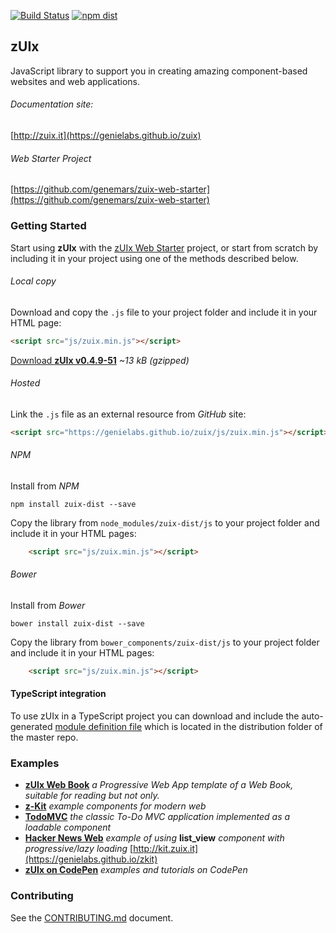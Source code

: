  [![Build Status](https://travis-ci.org/genielabs/zuix.svg?branch=master)](https://travis-ci.org/genielabs/zuix)
 [![npm dist](https://badge.fury.io/js/zuix-dist.svg)](https://badge.fury.io/js/zuix-dist)

## zUIx

JavaScript library to support you in creating amazing component-based
websites and web applications.

###### Documentation site:

[http://zuix.it](https://genielabs.github.io/zuix)

###### Web Starter Project

[https://github.com/genemars/zuix-web-starter](https://github.com/genemars/zuix-web-starter)


### Getting Started

Start using **zUIx** with the [zUIx Web Starter](https://github.com/genemars/zuix-web-starter) project,
or start from scratch by including it in your project using one of the methods described below.

###### Local copy

Download and copy the `.js` file to your project folder and include it in your HTML page:

```html
<script src="js/zuix.min.js"></script>
```

[Download **zUIx v0.4.9-51**](https://genielabs.github.io/zuix/js/zuix.min.js)
*~13 kB (gzipped)*

###### Hosted

Link the `.js` file as an external resource from *GitHub* site:

```html
<script src="https://genielabs.github.io/zuix/js/zuix.min.js"></script>
```

###### NPM

Install from *NPM*

    npm install zuix-dist --save

Copy the library from `node_modules/zuix-dist/js` to your project folder
and include it in your HTML pages:

```html
    <script src="js/zuix.min.js"></script>
```

###### Bower

Install from *Bower*

    bower install zuix-dist --save

Copy the library from `bower_components/zuix-dist/js` to your project folder
and include it in your HTML pages:

```html
    <script src="js/zuix.min.js"></script>
```

#### TypeScript integration

To use zUIx in a TypeScript project you can download and include the auto-generated
[module definition file](https://raw.githubusercontent.com/genielabs/zuix/master/dist/ts/zuix.d.ts)
which is located in the distribution folder of the master repo.


### Examples

- [**zUIx Web Book**](https://github.com/genielabs/zuix-web-book/)
*a Progressive Web App template of a Web Book, suitable for reading but not only.*
- [**z-Kit**](https://genielabs.github.io/zkit)
*example components for modern web*
- [**TodoMVC**](https://genielabs.github.io/zuix-todomvc)
*the classic To-Do MVC application implemented as a loadable component*
- [**Hacker News Web**](https://genielabs.github.io/zuix-hackernews)
*example of using* **list_view** *component with progressive/lazy loading*
[http://kit.zuix.it](https://genielabs.github.io/zkit)
- [**zUIx on CodePen**](https://codepen.io/genielabs/)
*examples and tutorials on CodePen*


### Contributing

See the [CONTRIBUTING.md](https://github.com/genielabs/zuix/blob/master/CONTRIBUTING.md) document.
